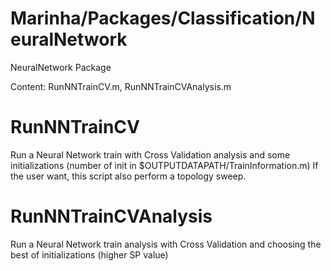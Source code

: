 # Marinha/Packages/Classification/NeuralNetwork

NeuralNetwork Package

Content: RunNNTrainCV.m, RunNNTrainCVAnalysis.m

# RunNNTrainCV

Run a Neural Network train with Cross Validation analysis and some initializations (number of init in $OUTPUTDATAPATH/TrainInformation.m)
If the user want, this script also perform a topology sweep.


# RunNNTrainCVAnalysis

Run a Neural Network train analysis with Cross Validation and choosing the best of initializations (higher SP value)


